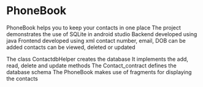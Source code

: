 # PhoneBook
PhoneBook helps you to keep your contacts in one place
The project demonstrates the use of SQLite in android studio
Backend developed using java
Frontend developed using xml
contact number, email, DOB can be added
contacts can be viewed, deleted or updated

The class ContactdbHelper creates the database
It implements the add, read, delete and update methods
The Contact_contract defines the database schema
The PhoneBook makes use of fragments for displaying the contacts
